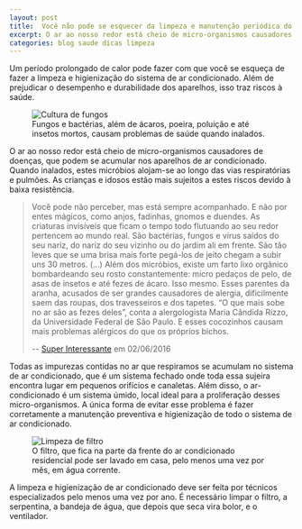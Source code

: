 ```yaml
---
layout: post
title:  Você não pode se esquecer da limpeza e manutenção periódica do ar-condicionado
excerpt: O ar ao nosso redor está cheio de micro-organismos causadores de doenças, que podem se acumular nos aparelhos de ar condicionado. Estes micróbios, como fungos e bactérias, além de ácaros, poeira, poluição e até insetos mortos, causam problemas de saúde quando inalados, alojando-se ao longo das vias respiratórias e pulmões.
categories: blog saude dicas limpeza
---
```


Um período prolongado de calor pode fazer com que você se esqueça de fazer a limpeza e higienização do sistema de ar condicionado. Além de prejudicar o desempenho e durabilidade dos aparelhos, isso traz riscos à saúde.

<figure class="grid">
    <div class="cell">
        <img src="https://c2.staticflickr.com/8/7388/27146501680_c6113c6494_o.jpg" alt="Cultura de fungos">
    </div>
    <figcaption class="cell">Fungos e bactérias, além de ácaros, poeira, poluição e até insetos mortos, causam problemas de saúde quando inalados.</figcaption>
</figure>

O ar ao nosso redor está cheio de micro-organismos causadores de doenças, que podem se acumular nos aparelhos de ar condicionado. Quando inalados, estes micróbios alojam-se ao longo das vias respiratórias e pulmões. As crianças e idosos estão mais sujeitos a estes riscos devido à baixa resistência.

> Você pode não perceber, mas está sempre acompanhado. E não por entes mágicos, como anjos, fadinhas, gnomos e duendes. As criaturas invisíveis que ficam o tempo todo flutuando ao seu redor pertencem ao mundo real. São bactérias, fungos e vírus saídos do seu nariz, do nariz do seu vizinho ou do jardim ali em frente. São tão leves que se uma brisa mais forte pegá-los de jeito chegam a subir uns 30 metros. (...) Além dos micróbios, existe um farto lixo orgânico bombardeando seu rosto constantemente: micro pedaços de pelo, de asas de insetos e até fezes de ácaro. Isso mesmo. Esses parentes da aranha, acusados de ser grandes causadores de alergia, dificilmente saem das roupas, dos travesseiros e dos tapetes. “O que mais sobe no ar são as fezes deles”, conta a alergologista Maria Cândida Rizzo, da Universidade Federal de São Paulo. E esses cocozinhos causam mais problemas alérgicos do que os próprios bichos.
> 
> -- [Super Interessante](http://super.abril.com.br/ciencia/microorganismos-o-incrivel-zoo-do-ar) em 02/06/2016

Todas as impurezas contidas no ar que respiramos se acumulam no sistema de ar condicionado, que é um sistema fechado onde toda essa sujeira encontra lugar em pequenos orifícios e canaletas. Além disso, o ar-condicionado é um sistema úmido, local ideal para a proliferação desses micro-organismos. A única forma de evitar esse problema é fazer corretamente a manutenção preventiva e higienização de todo o sistema de ar condicionado.

<figure class="grid">
    <div class="cell">
        <img src="https://c2.staticflickr.com/8/7677/27422564365_76f7036188_c.jpg" alt="Limpeza de filtro">
    </div>
    <figcaption class="cell">O filtro, que fica na parte da frente do ar condicionado residencial pode ser lavado em casa, pelo menos uma vez por mês, em água corrente.</figcaption>
</figure>

A limpeza e higienização de ar condicionado deve ser feita por técnicos especializados pelo menos uma vez por ano. É necessário limpar o filtro, a serpentina, a bandeja de água, que depois que seca vira bolor, e o ventilador.

